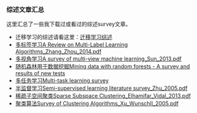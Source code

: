 ### 综述文章汇总

这里汇总了一些我下载过或看过的综述survey文章。

- 迁移学习的综述请看这里：[迁移学习综述](https://github.com/jindongwang/transferlearning#2迁移学习的综述文章)
- [多标签学习A Review on Multi-Label Learning Algorithms_Zhang_Zhou_2014.pdf](https://github.com/jindongwang/MachineLearning/blob/master/papers/survey/A%20Review%20on%20Multi-Label%20Learning%20Algorithms_Zhang_Zhou_2014.pdf)
- [多视角学习A survey of multi-view machine learning_Sun_2013.pdf](https://github.com/jindongwang/MachineLearning/blob/master/papers/survey/A%20survey%20of%20multi-view%20machine%20learning_Sun_2013.pdf)
- [随机森林用于数据挖掘Mining data with random forests - A survey and results of new tests](https://github.com/jindongwang/MachineLearning/blob/master/papers/survey/Mining%20data%20with%20random%20forests%20-%20A%20survey%20and%20results%20of%20new%20tests_Verikas%20et%20al_2011.pdf)
- [多任务学习Multi-task learning survey](https://github.com/jindongwang/MachineLearning/blob/master/papers/survey/Multi-task%20learning%20survey_.pdf)
- [半监督学习Semi-supervised learning literature survey_Zhu_2005.pdf](https://github.com/jindongwang/MachineLearning/blob/master/papers/survey/Semi-supervised%20learning%20literature%20survey_Zhu_2005.pdf)
- [稀疏子空间聚类Sparse Subspace Clustering_Elhamifar_Vidal_2013.pdf](https://github.com/jindongwang/MachineLearning/blob/master/papers/survey/Sparse%20Subspace%20Clustering_Elhamifar_Vidal_2013.pdf)
- [聚类算法Survey of Clustering Algorithms_Xu_WunschII_2005.pdf](https://github.com/jindongwang/MachineLearning/blob/master/papers/survey/Survey%20of%20Clustering%20Algorithms_Xu_WunschII_2005.pdf)
